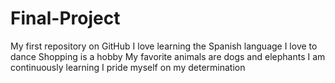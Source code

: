 # Final-Project
My first repository on GitHub
I love learning the Spanish language
I love to dance
Shopping is a hobby
My favorite animals are dogs and elephants
I am continuously learning
I pride myself on my determination
